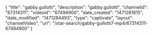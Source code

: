 {
    "title": "gabby.gullotti",
    "description": "gabby.gullotti",
    "channelid": "67314311",
    "videoid": "67494900",
    "date_created": "1471281615",
    "date_modified": "1471284493",
    "type": "captivate",
    "layout": "channelVideo",
    "url": "\/star-search\/gabby-gullotti7-mp4\/67314311-67494900"
}